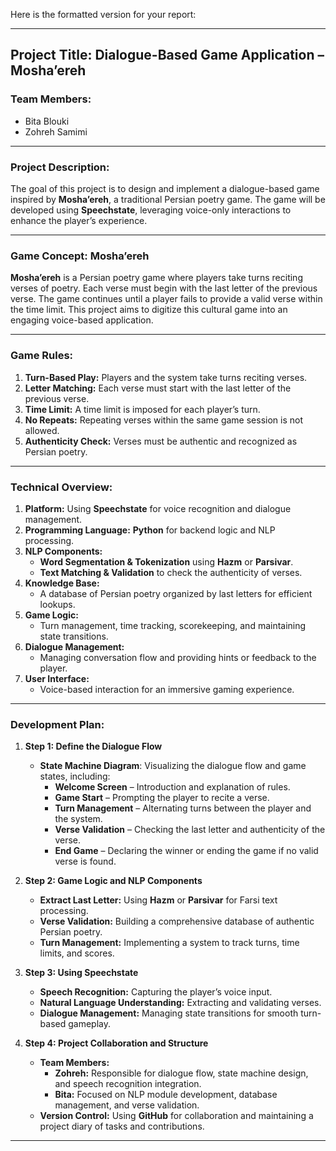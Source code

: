 Here is the formatted version for your report:

---

## Project Title: Dialogue-Based Game Application – Mosha’ereh

### Team Members:

- Bita Blouki
- Zohreh Samimi

---

### Project Description:
The goal of this project is to design and implement a dialogue-based game inspired by **Mosha’ereh**, a traditional Persian poetry game. The game will be developed using **Speechstate**, leveraging voice-only interactions to enhance the player’s experience.

---

### Game Concept: Mosha’ereh
**Mosha’ereh** is a Persian poetry game where players take turns reciting verses of poetry. Each verse must begin with the last letter of the previous verse. The game continues until a player fails to provide a valid verse within the time limit. This project aims to digitize this cultural game into an engaging voice-based application.

---

### Game Rules:
1. **Turn-Based Play:** Players and the system take turns reciting verses.
2. **Letter Matching:** Each verse must start with the last letter of the previous verse.
3. **Time Limit:** A time limit is imposed for each player’s turn.
4. **No Repeats:** Repeating verses within the same game session is not allowed.
5. **Authenticity Check:** Verses must be authentic and recognized as Persian poetry.

---

### **Technical Overview:**
1. **Platform:** Using **Speechstate** for voice recognition and dialogue management.
2. **Programming Language:** **Python** for backend logic and NLP processing.
3. **NLP Components:**
   - **Word Segmentation & Tokenization** using **Hazm** or **Parsivar**.
   - **Text Matching & Validation** to check the authenticity of verses.
4. **Knowledge Base:**
   - A database of Persian poetry organized by last letters for efficient lookups.
5. **Game Logic:**
   - Turn management, time tracking, scorekeeping, and maintaining state transitions.
6. **Dialogue Management:**
   - Managing conversation flow and providing hints or feedback to the player.
7. **User Interface:**
   - Voice-based interaction for an immersive gaming experience.

---

### **Development Plan:**
1. **Step 1: Define the Dialogue Flow**
   - **State Machine Diagram**: Visualizing the dialogue flow and game states, including:
     - **Welcome Screen** – Introduction and explanation of rules.
     - **Game Start** – Prompting the player to recite a verse.
     - **Turn Management** – Alternating turns between the player and the system.
     - **Verse Validation** – Checking the last letter and authenticity of the verse.
     - **End Game** – Declaring the winner or ending the game if no valid verse is found.

2. **Step 2: Game Logic and NLP Components**
   - **Extract Last Letter:** Using **Hazm** or **Parsivar** for Farsi text processing.
   - **Verse Validation:** Building a comprehensive database of authentic Persian poetry.
   - **Turn Management:** Implementing a system to track turns, time limits, and scores.

3. **Step 3: Using Speechstate**
   - **Speech Recognition:** Capturing the player’s voice input.
   - **Natural Language Understanding:** Extracting and validating verses.
   - **Dialogue Management:** Managing state transitions for smooth turn-based gameplay.

4. **Step 4: Project Collaboration and Structure**
   - **Team Members:**
     - **Zohreh:** Responsible for dialogue flow, state machine design, and speech recognition integration.
     - **Bita:** Focused on NLP module development, database management, and verse validation.
   - **Version Control:** Using **GitHub** for collaboration and maintaining a project diary of tasks and contributions.

---
